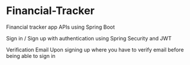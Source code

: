 # Financial-Tracker
Financial tracker app APIs using Spring Boot

Sign in / Sign up with authentication using Spring Security and JWT

Verification Email Upon signing up where you have to verify email before being able to sign in
